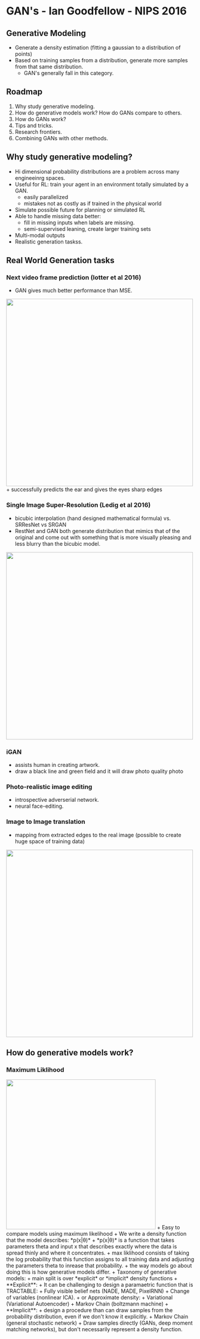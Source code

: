 # GAN's - Ian Goodfellow - NIPS 2016

## Generative Modeling

+ Generate a density estimation (fitting a gaussian to a distribution of points)
+ Based on training samples from a distribution, generate more samples from that same distribution.
  + GAN's generally fall in this category.
  
## Roadmap

1. Why study generative modeling.
2. How do generative models work? How do GANs compare to others.
3. How do GANs work?
4. Tips and tricks.
5. Research frontiers.
6. Combining GANs with other methods.

## Why study generative modeling?

+ Hi dimensional probability distributions are a problem across many engineeinrg spaces.
+ Useful for RL: train your agent in an environment totally simulated by a GAN.
  + easily parallelized
  + mistakes not as costly as if trained in the physical world
+ Simulate possible future for planning or simulated RL
+ Able to handle missing data better:
  + fill in missing inputs when labels are missing.
  + semi-supervised leaning, create larger training sets
+ Multi-modal outputs
+ Realistic generation taskss.


## Real World Generation tasks

### Next video frame prediction (lotter et al 2016)

+ GAN gives much better performance than MSE.
<img src="https://github.com/markostam/sandbox/blob/master/photos/Screenshot%202017-01-29%2017.32.45.png" width="500">
+ successfully predicts the ear and gives the eyes sharp edges

### Single Image Super-Resolution (Ledig et al 2016)

+ bicubic interpolation (hand designed mathematical formula) vs. SRResNet vs SRGAN
+ RestNet and GAN both generate distribution that mimics that of the original and come out with something that is more visually pleasing and less blurry than the bicubic model.
<img src="https://github.com/markostam/sandbox/blob/master/photos/Screenshot%202017-01-29%2017.51.38.png?raw=true" width="500">

### iGAN

+ assists human in creating artwork.
+ draw a black line and green field and it will draw photo quality photo

### Photo-realistic image editing

+ introspective adverserial network.
+ neural face-editing.

### Image to Image translation
+ mapping from extracted edges to the real image (possible to create huge space of training data)
<img src="https://github.com/markostam/sandbox/blob/master/photos/Screenshot%202017-01-29%2018.02.51.png?raw=true" width="500">


## How do generative models work?

### Maximum Liklihood

<img src=" https://github.com/markostam/sandbox/blob/master/photos/Screenshot%202017-01-29%2018.05.46.png?raw=true" width="400">
+ Easy to compare models using maximum likelihood
+ We write a density function that the model describes: *p(x|θ)*
  + *p(x|θ)* is a function that takes parameters theta and input x that describes exactly where the data is spread thinly and where it concentrates.
  + max liklihood consists of taking the log probability that this function assigns to all training data and adjusting the parameters theta to inrease that probability.
  + the way models go about doing this is how generative models differ.
+ Taxonomy of generative models:
  + main split is over *explicit* or *implicit* density functions
  + **Explicit**: 
    + It can be challenging to design a paramaetric function that is TRACTABLE:
      + Fully visible belief nets (NADE, MADE, PixelRNN)
      + Change of variables (nonlinear ICA).
    + or Approximate density:
      + Variational (Variational Autoencoder)
      + Markov Chain (boltzmann machine)
  + **Implicit**:
    + design a procedure than can draw samples from the probability distribution, even if we don't know it explicitly.
      + Markov Chain (general stochastic network)
      + Draw samples directly (GANs, deep moment matching networks), but don't necessarily represent a density function.
